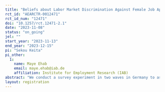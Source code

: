 ```yaml
---
title: "Beliefs about Labor Market Discrimination Against Female Job Applicants with a Migration Background"
rct_id: "AEARCTR-0012471"
rct_id_num: "12471"
doi: "10.1257/rct.12471-2.1"
date: "2023-11-08"
status: "on_going"
jel: ""
start_year: "2023-11-13"
end_year: "2023-12-15"
pi: "Sekou Keita"
pi_other:
  1:
    name: Maye Ehab
    email: maye.ehab@iab.de
    affiliation: Institute for Employment Research (IAB)
abstract: "We conduct a survey experiment in two waves in Germany to assess people’s beliefs about the extent of labor market discrimination and to examine to what extent these beliefs drive support for anti-discrimination policies. In the first wave, we elicit beliefs about discrimination by asking how likely a female candidate with Turkish-sounding names is to receive a callback for an interview relative to an identical female candidates with a German-sounding name. To isolate the role of religious signals, We assess beliefs about the callback rate for candidates with the same Turkish-sounding name with and without headscarf. We then provide a random subset of our respondents with information about the results from a correspondence study that found evidence of discrimination in the labor market. We design the experiment to differentiate the effect of two sources of information, namely academic versus newspaper. Subsequently, we assess belief updates immediately after the information treatment and measure self-reported support for anti-discrimination policies. Two weeks after the first wave, we verify the stability of belief updates and stated preferences in a follow-up survey. Exogenous variation in the beliefs induced by the treatment enables us to assess how beliefs affect the support for anti-discrimination policies that target helping migrants in the labor market."
layout: registration
---
```


